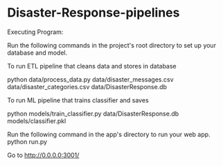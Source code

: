 # Disaster-Response-pipelines
Executing Program:

Run the following commands in the project's root directory to set up your database and model.

To run ETL pipeline that cleans data and stores in database

python data/process_data.py data/disaster_messages.csv data/disaster_categories.csv data/DisasterResponse.db


To run ML pipeline that trains classifier and saves

python models/train_classifier.py data/DisasterResponse.db models/classifier.pkl


Run the following command in the app's directory to run your web app. python run.py

Go to http://0.0.0.0:3001/
